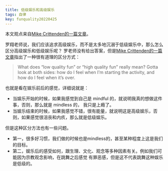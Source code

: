 ```yaml
---
title: 低级娱乐和高级娱乐
tags: 自律
key: funquality20220425
---
```


本文观点来自[Mike Crittenden的一篇文章](https://critter.blog/2022/04/05/low-quality-fun-high-quality-fun/)。

罗翔老师说，我们应该追求高级娱乐，而不是太多地沉溺于低级娱乐中，那么怎么区分高级娱乐和低级娱乐呢？
罗老师没有给出答案，但是[Mike Crittenden的一篇文章](https://critter.blog/2022/04/05/low-quality-fun-high-quality-fun/)指出了一种很有道理的区分方式：

> What does “low quality fun” or “high quality fun” really mean? Gotta look at both sides: how do I feel when I’m starting the activity, and how do I feel when it’s over.

也就是看在娱乐前后的感觉，详细说就是：
* 当娱乐开始的时候，如果我感觉到自己是 mindful 的，就说明我真的想做这件事，否则，那么就是 mindless 的，
我只是上瘾了。
* 当娱乐结束的时候，如果我感觉不错，很有能量，就说明这是高级娱乐，否则，如果感觉很沮丧和内疚，那么就是低级娱乐。

但是这种区分方法也有一些问题。
* 第一，很多好习惯，我们做的时候也是mindless的，甚至某种程度上这是我们的目标。
* 第二，娱乐后的感受如何，跟生理、文化、观念等多种因素有关。例如我们可能因为宗教观念影响，在跳舞之后感觉
有罪恶感，但是这不代表跳舞这种娱乐是低级的。
